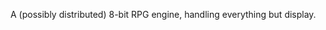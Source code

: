 <!--
name: 'rpgcore'
tools: ['JavaScript']
completeness: 0
-->

A (possibly distributed) 8-bit RPG engine, handling everything but display.
